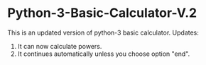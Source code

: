 # Python-3-Basic-Calculator-V.2
This is an updated version of python-3 basic calculator.
Updates:
1. It can now calculate powers.
2. It continues automatically unless you choose option "end".
